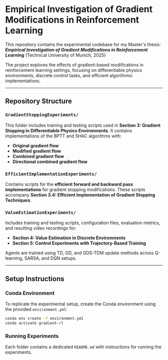 # Empirical Investigation of Gradient Modifications in Reinforcement Learning

This repository contains the experimental codebase for my Master's thesis: **_Empirical Investigation of Gradient Modifications in Reinforcement Learning_** (Technical University of Munich, 2025)

The project explores the effects of gradient-based modifications in reinforcement learning settings, focusing on differentiable physics environments, discrete control tasks, and efficient algorithmic implementations.

---

## Repository Structure

### `GradientStoppingExperiments/`

This folder includes training and testing scripts used in **Section 3: Gradient Stopping in Differentiable Physics Environments**. It contains implementations of the BPTT and SHAC algorithms with:

- **Original gradient flow**
- **Modified gradient flow**
- **Combined gradient flow**
- **Directional combined gradient flow**

### `EfficientImplementationExperiments/`

Contains scripts for the **efficient forward and backward pass implementations** for gradient stopping modifications. These scripts accompany **Section 3.4: Efficient Implementation of Gradient Stopping Techniques**.

### `ValueEstimationExperiments/`

Includes training and testing scripts, configuration files, evaluation metrics, and resulting video recordings for:

- **Section 4: Value Estimation in Discrete Environments**
- **Section 5: Control Experiments with Trajectory-Based Training**

Agents are trained using TD, GD, and GDS-TDM update methods across Q-learning, SARSA, and DQN setups.

---

## Setup Instructions

### Conda Environment

To replicate the experimental setup, create the Conda environment using the provided `environment.yml`:

```bash
conda env create -f environment.yml
conda activate gradient-rl
```

### Running Experiments

Each folder contains a dedicated `README.md` with instructions for running the experiments.
